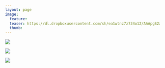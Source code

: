 ```yaml
---
layout: page
image:
  feature:
  teaser: https://dl.dropboxusercontent.com/sh/ea1wtnz7z734o12/AAApgS2xUvtaszB7GTxv_3zRa/luontokuvat/kes%C3%A4/8/DS32249-245px.jpg
  thumb:
---
```


[![](https://dl.dropboxusercontent.com/sh/ea1wtnz7z734o12/AADShGYv3BIp4YtvUkP0Kwjea/luontokuvat/kes%C3%A4/8/DS32245-800px.jpg)](https://dl.dropboxusercontent.com/sh/ea1wtnz7z734o12/AAByYa3IglBKuMJwSYEIPlH7a/luontokuvat/kes%C3%A4/8/DS32245.jpg)

[![](https://dl.dropboxusercontent.com/sh/ea1wtnz7z734o12/AABmnkGRY4poz8Pur9Mg04Gia/luontokuvat/kes%C3%A4/8/DS32249-800px.jpg)](https://dl.dropboxusercontent.com/sh/ea1wtnz7z734o12/AAAUM0zjXLiRg_CUdBADAYOva/luontokuvat/kes%C3%A4/8/DS32249.jpg)

[![](https://dl.dropboxusercontent.com/sh/ea1wtnz7z734o12/AADfYpO8LbrLf1PZ_G5AAE7Na/luontokuvat/kes%C3%A4/8/DS32251-800px.jpg)](https://dl.dropboxusercontent.com/sh/ea1wtnz7z734o12/AAAsHxvtg276S_pIKh4uQygLa/luontokuvat/kes%C3%A4/8/DS32251.jpg)
